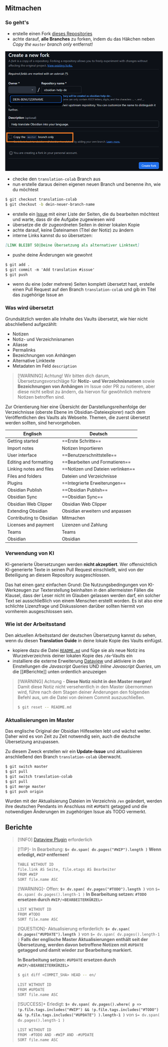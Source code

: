 ## Mitmachen

### So geht's

- erstelle einen Fork [dieses Repositories](https://github.com/Mephi78/obsidian-help-de)
- achte darauf, **alle Branches** zu forken, indem du das Häkchen neben *Copy the `master` branch only* entfernst!

![Screenshot Fork All Branches](https://raw.githubusercontent.com/Mephi78/obsidian-help-de/translation-guide/obsidian-help-de-anleitung-fork.png)

- checke den `translation-colab` Branch aus
- nun erstelle daraus deinen eigenen neuen Branch und benenne ihn, wie du möchtest

```bash
$ git checkout translation-colab
$ git checkout -b dein-neuer-branch-name
```

- erstelle ein [Issue](https://github.com/Mephi78/obsidian-help-de/issues) mit einer Liste der Seiten, die du bearbeiten möchtest und warte, dass dir die Aufgabe zugewiesen wird
- übersetze die dir zugeordneten Seiten in deiner lokalen Kopie
- achte darauf, keine Dateinamen (Titel der Notiz) zu ändern
- interne Links kannst du so übersetzen:

```md
[LINK BLEIBT SO|Deine Übersetzung als alternativer Linktext]
```

- pushe deine Änderungen wie gewohnt

```
$ git add .
$ git commit -m 'Add translation #issue'
$ git push
```

- wenn du eine (oder mehrere) Seiten komplett übersetzt hast, erstelle einen Pull Request auf den Branch `translation-colab` und gib im Titel das zugehörige Issue an

### Was wird übersetzt

Grundsätzlich werden alle Inhalte des Vaults übersetzt, wie hier nicht abschließend aufgezählt:

- Notizen
- Notiz- und Verzeichnisnamen
- Aliasse
- Permalinks
- Bezeichnungen von Anhängen
- Alternative Linktexte
- Metadaten im Feld `description`

> [!WARNING] Achtung!
> Wir bitten dich darum, Übersetzungsvorschläge für **Notiz- und Verzeichnisnamen** sowie **Bezeichnungen von Anhängen** im Issue oder PR zu notieren, aber diese nicht selbst zu ändern, da hiervon für gewöhnlich mehrere Notizen betroffen sind.

Zur Orientierung hier eine Übersicht der Darstellungsreihenfolge der Verzeichnisse (oberste Ebene im Obsidian-Dateiexplorer) nach dem Veröffentlichen des Vaults als Webseite. Themen, die zuerst übersetzt werden sollten, sind hervorgehoben.

| Englisch                  | Deutsch                           |
|---------------------------|-----------------------------------|
| Getting started           | ==Erste Schritte==                |
| Import notes              | Notizen Importieren               |
| User interface            | ==Benutzerschnittstelle==         |
| Editing and formatting    | ==Bearbeiten und Formatieren==    |
| Linking notes and files   | ==Notizen und Dateien verlinken== |
| Files and folders         | Dateien und Verzeichnisse         |
| Plugins                   | ==Integrierte Erweiterungen==     |
| Obsidian Publish          | ==Obsidian Publish==              |
| Obsidian Sync             | ==Obsidian Sync==                 |
| Obsidian Web Clipper      | Obsidian Web Clipper              |
| Extending Obsidian        | Obsidian erweitern und anpassen   |
| Contributing to Obsidian  | Mitmachen                         |
| Licenses and payment      | Lizenzen und Zahlung              |
| Teams                     | Teams                             |
| Obsidian                  | Obsidian                          |

### Verwendung von KI

KI-generierte Übersetzungen werden **nicht akzeptiert**. Wer offensichtlich KI-generierte Texte in seinen Pull Request einschließt, wird von der Beteiligung an diesem Repository ausgeschlossen.

Das hat einen ganz einfachen Grund: Die Nutzungsbedingungen von KI-Werkzeugen zur Texterstellung beinhalten in den allermeisten Fällen die Klausel, dass der Leser nicht im Glauben gelassen werden darf, ein solcher Text sei ausschließlich von einem Menschen erstellt worden. Es ist also eine schlichte Lizenzfrage und Diskussionen darüber sollten hiermit von vornherein ausgeschlossen sein.

### Wie ist der Arbeitsstand

Den aktuellen Arbeitsstand der deutschen Übersetzung kannst du sehen, wenn du diesen **Translation Guide** in deine lokale Kopie des Vaults einfügst.

- kopiere dazu die Datei [`README.md`](https://github.com/Mephi78/obsidian-help-de/blob/translation-guide/README.md) und füge sie als neue Notiz ins Wurzelverzeichnis deiner lokalen Kopie des `/de`-Vaults ein
- installiere die externe Erweiterung [Dataview](https://blacksmithgu.github.io/obsidian-dataview/) und aktiviere in den Einstellungen die *Javascript Queries* UND *Inline Javascript Queries*, um die [[#Berichte]] unten ordentlich anzuzeigen

> [!WARNING] Achtung - **Diese Notiz nicht in den Master mergen!**
> Damit diese Notiz nicht versehentlich in den Master übernommen wird, führe nach dem Stagen deiner Änderungen den folgenden Befehl aus, um die Datei von deinem Commit auszuschließen.
> 
> ```bash
> $ git reset -- README.md
> ```

### Aktualisierungen im Master

Das englische Original der Obsidian Hilfeseiten lebt und wächst weiter. Daher wird es von Zeit zu Zeit notwendig sein, auch die deutsche Übersetzung anzupassen.

Zu diesem Zweck erstellen wir ein **Update-Issue** und aktualisieren anschließend den Branch `translation-colab` überwacht.

```
$ git switch master
$ git pull
$ git switch translation-colab
$ git pull
$ git merge master
$ git push origin
```

Wurden mit der Aktualisierung Dateien im Verzeichnis `/en` geändert, werden ihre deutschen Pendants im Anschluss mit `#UPDATE` getagged und die notwendigen Änderungen im zugehörigen Issue als TODO vermerkt.
## Berichte

> [!INFO] [Dataview Plugin](https://blacksmithgu.github.io/obsidian-dataview/) erforderlich

> [!TIP]- In Bearbeitung: **`$= dv.span( dv.pages("#WIP").length )`**
> **Wenn erledigt, `#WIP` entfernen!**
> 
> ```dataview
> TABLE WITHOUT ID
> file.link AS Seite, file.etags AS Bearbeiter
> FROM #WIP
> SORT file.name ASC
> ```

> [!WARNING]- Offen: **`$= dv.span( dv.pages("#TODO").length )`** von `$= dv.span( dv.pages().length-1 )`
> **In Bearbeitung setzen: `#TODO` ersetzen durch `#WIP/<BEARBEITERKÜRZEL>`**
> 
> ```dataview
> LIST WITHOUT ID
> FROM #TODO
> SORT file.name ASC
> ```

> [!QUESTION]- Aktualisierung erforderlich: **`$= dv.span( dv.pages("#UPDATE").length )`** von `$= dv.span( dv.pages().length-1 )`
> **Falls der englische Master Aktualisierungen enthält seit der Übersetzung, werden davon betroffene Notizen mit `#UPDATE` getagged und damit wieder zur Bearbeitung markiert.**
> 
> **In Bearbeitung setzen: `#UPDATE` ersetzen durch `#WIP/<BEARBEITERKÜRZEL>`**
> 
> ```bash
> $ git diff <COMMIT_SHA> HEAD -- en/
> ```
> 
> ```dataview
> LIST WITHOUT ID
> FROM #UPDATE
> SORT file.name ASC
> ```

> [!SUCCESS]+ Erledigt: **`$= dv.span( dv.pages().where( p => !p.file.tags.includes("#WIP") && !p.file.tags.includes("#TODO") && !p.file.tags.includes("#UPDATE") ).length-1 )`** von `$= dv.span( dv.pages().length-1 )`
> ```dataview
> LIST WITHOUT ID
> FROM -#TODO AND -#WIP AND -#UPDATE
> SORT file.name ASC
> ```

